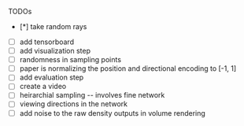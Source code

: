 TODOs
- [*] take random rays
- [ ] add tensorboard
- [ ] add visualization step
- [ ] randomness in sampling points
- [ ] paper is normalizing the position and directional encoding to [-1, 1]
- [ ] add evaluation step
- [ ] create a video
- [ ] heirarchial sampling -- involves fine network
- [ ] viewing directions in the network
- [ ] add noise to the raw density outputs in volume rendering